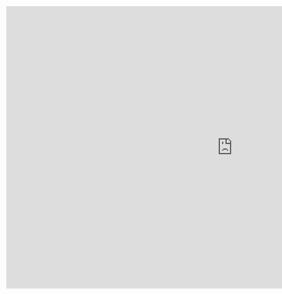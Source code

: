 <html>
  <body><iframe src="https://www.retrogames.cc/embed/32117-super-smash-bros-usa.html" width="1200" height="750" frameborder="no" allowfullscreen="true" webkitallowfullscreen="true" mozallowfullscreen="true" scrolling="no"></iframe>
  </body>
</html>
